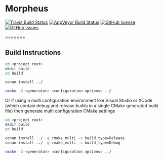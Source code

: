 # Morpheus

 [![Travis Build Status](https://travis-ci.org/twon/morpheus.svg?branch=master)](https://travis-ci.org/twon/morpheus)
 [![AppVeyor Build Status](https://ci.appveyor.com/api/projects/status/github/twon/morpheus?svg=true&branch=master)](https://ci.appveyor.com/project/twon/morpheus)
 [![GitHub license](https://img.shields.io/badge/license-MIT-blue.svg)](https://raw.githubusercontent.com/twon/morpheus/master/LICENSE.MIT)
 [![GitHub Issues](https://img.shields.io/github/issues/twon/morpheus.svg)](http://github.com/twon/morpheus/issues)



=======

## Build Instructions


```bash
cd <project root>
mkdir build
cd build

conan install ../

cmake -G <generator> <configuration options> ../
```

Or if using a multi configuration environment like Visual Studio or XCode (which contain debug and release builds in a single CMake generated build file) then
generate multi configuration CMake settings

```bash
cd <project root>
mkdir build
cd build

conan install ../ -g cmake_multi -s build_type=Release
conan install ../ -g cmake_multi -s build_type=Debug

cmake -G <generator> <configuration options> ../ 
```
